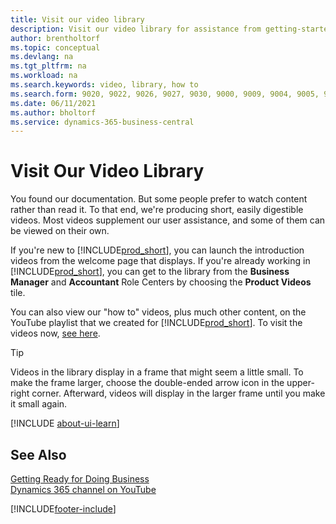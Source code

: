 ```yaml
---
title: Visit our video library
description: Visit our video library for assistance from getting-started videos that illustrate common "how to" tasks to subject matter product videos. 
author: brentholtorf
ms.topic: conceptual
ms.devlang: na
ms.tgt_pltfrm: na
ms.workload: na
ms.search.keywords: video, library, how to
ms.search.form: 9020, 9022, 9026, 9027, 9030, 9000, 9009, 9004, 9005, 9024, 9006, 9007, 9010, 9016, 9017
ms.date: 06/11/2021
ms.author: bholtorf
ms.service: dynamics-365-business-central
---
```

# Visit Our Video Library

You found our documentation. But some people prefer to watch content rather than read it. To that end, we're producing short, easily digestible videos. Most videos supplement our user assistance, and some of them can be viewed on their own.  

If you're new to [!INCLUDE[prod_short](includes/prod_short.md)], you can launch the introduction videos from the welcome page that displays. If you're already working in [!INCLUDE[prod_short](includes/prod_short.md)], you can get to the library from the **Business Manager** and **Accountant** Role Centers by choosing the **Product Videos** tile.  

You can also view our "how to" videos, plus much other content, on the YouTube playlist that we created for [!INCLUDE[prod_short](includes/prod_short.md)]. To visit the videos now, [see here](https://go.microsoft.com/fwlink/?linkid=851533).

> [!Tip]  
> Videos in the library display in a frame that might seem a little small. To make the frame larger, choose the double-ended arrow icon in the upper-right corner. Afterward, videos will display in the larger frame until you make it small again.

[!INCLUDE [about-ui-learn](includes/about-ui-learn.md)]

## See Also

[Getting Ready for Doing Business](ui-get-ready-business.md)  
[Dynamics 365 channel on YouTube](https://www.youtube.com/channel/UCJGCg4rB3QSs8y_1FquelBQ)  


[!INCLUDE[footer-include](includes/footer-banner.md)]